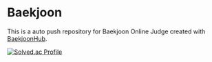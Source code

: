 # Baekjoon
This is a auto push repository for Baekjoon Online Judge created with [BaekjoonHub](https://github.com/BaekjoonHub/BaekjoonHub).


[![Solved.ac Profile](http://mazassumnida.wtf/api/v2/generate_badge?boj=gongsoonyee)](https://solved.ac/gongsoonyee/)
